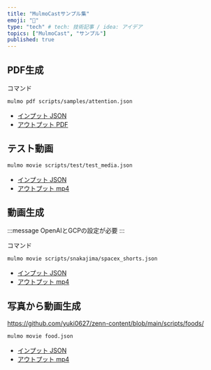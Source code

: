 ```yaml
---
title: "MulmoCastサンプル集"
emoji: "💬"
type: "tech" # tech: 技術記事 / idea: アイデア
topics: ["MulmoCast", "サンプル"]
published: true
---
```


## PDF生成

コマンド

```sh
mulmo pdf scripts/samples/attention.json
```

- [インプット JSON](https://github.com/receptron/mulmocast-cli/blob/main/scripts/samples/attention.json)
- [アウトプット PDF](https://github.com/yuki0627/zenn-content/blob/6a9b7dd9c9c1f7101825a0e02a6c80748b572f99/output/attention_is_all_you_need.pdf)


## テスト動画

```sh
mulmo movie scripts/test/test_media.json
```

- [インプット JSON](https://github.com/receptron/mulmocast-cli/blob/main/scripts/test/test_media.json)
- [アウトプット mp4](https://github.com/yuki0627/zenn-content/blog/main/output/test_media.mp4)


## 動画生成

:::message
OpenAIとGCPの設定が必要
:::


コマンド

```sh
mulmo movie scripts/snakajima/spacex_shorts.json
```

- [インプット JSON](https://github.com/receptron/mulmocast-cli/blob/main/scripts/snakajima/spacex_shorts.json)
- [アウトプット mp4](https://github.com/yuki0627/zenn-content/blob/main/output/spacex_shorts.mp4)

## 写真から動画生成

https://github.com/yuki0627/zenn-content/blob/main/scripts/foods/

```sh
mulmo movie food.json
```
- [インプット JSON](https://github.com/yuki0627/zenn-content/blob/main/scripts/foods/food.json)
- [アウトプット mp4](https://github.com/yuki0627/zenn-content/blob/main/output/food.mp4)


